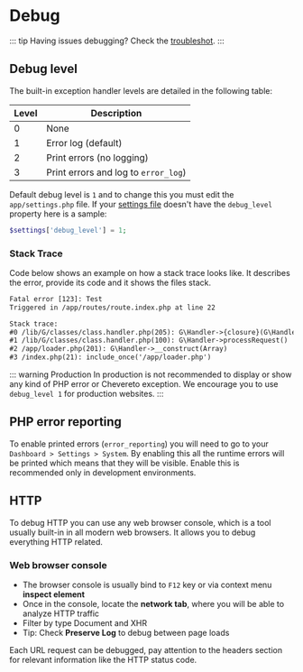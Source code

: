 # Debug

::: tip
Having issues debugging? Check the [troubleshot](./troubleshot.md#debugging).
:::

## Debug level

The built-in exception handler levels are detailed in the following table:

| Level | Description                          |
| ----- | ------------------------------------ |
| 0     | None                                 |
| 1     | Error log (default)                  |
| 2     | Print errors (no logging)            |
| 3     | Print errors and log to `error_log`) |

Default debug level is `1` and to change this you must edit the `app/settings.php` file. If your [settings file](./settings-file.md) doesn't have the `debug_level` property here is a sample:

```php
$settings['debug_level'] = 1;
```

### Stack Trace

Code below shows an example on how a stack trace looks like. It describes the error, provide its code and it shows the files stack.

```txt
Fatal error [123]: Test
Triggered in /app/routes/route.index.php at line 22

Stack trace:
#0 /lib/G/classes/class.handler.php(205): G\Handler->{closure}(G\Handler)
#1 /lib/G/classes/class.handler.php(100): G\Handler->processRequest()
#2 /app/loader.php(201): G\Handler->__construct(Array)
#3 /index.php(21): include_once('/app/loader.php')
```

::: warning Production
In production is not recommended to display or show any kind of PHP error or Chevereto exception. We encourage you to use `debug_level 1` for production websites.
:::

## PHP error reporting

To enable printed errors (`error_reporting`) you will need to go to your `Dashboard > Settings > System`. By enabling this all the runtime errors will be printed which means that they will be visible. Enable this is recommended only in development environments.

## HTTP

To debug HTTP you can use any web browser console, which is a tool usually built-in in all modern web browsers. It allows you to debug everything HTTP related.

### Web browser console

- The browser console is usually bind to `F12` key or via context menu **inspect element**
- Once in the console, locate the **network tab**, where you will be able to analyze HTTP traffic
- Filter by type Document and XHR
- Tip: Check **Preserve Log** to debug between page loads

Each URL request can be debugged, pay attention to the headers section for relevant information like the HTTP status code.

